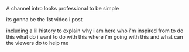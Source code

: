 A channel intro looks professional to be simple

its gonna be the 1st video i post

including a lil history to explain why i am here
who i'm inspired from to do this
what do i want to do with this
where i'm going with this and what can the viewers do to help me

